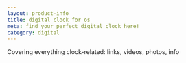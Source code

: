 ```yaml
---
layout: product-info
title: digital clock for os
meta: find your perfect digital clock here!
category: digital
---
```


Covering everything clock-related: links, videos, photos, info


